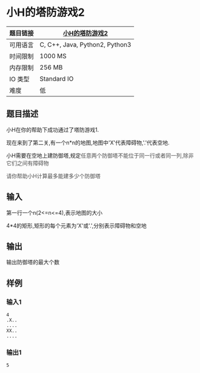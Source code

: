 # 小H的塔防游戏2

| 题目链接 | [小H的塔防游戏2](http://xmuoj.com/problem/HZY017) |
| --- | --- |
| 可用语言 | C, C++, Java, Python2, Python3 |
| 时间限制 | 1000 MS |
| 内存限制 | 256 MB |
| IO 类型 | Standard IO |
| 难度 | 低 |

## 题目描述

<p>小H在你的帮助下成功通过了塔防游戏1.</p><p>现在来到了第二关,有一个n*n的地图,地图中&#039;X&#039;代表障碍物,&#039;.&#039;代表空地.</p><p>小H需要在空地上建防御塔,规定<span style="color: rgb(77, 77, 77);">任意两个防御塔不能位于同一行或者同一列,除非它们之间有障碍物</span></p><p><span style="color: rgb(77, 77, 77);">请你帮助小H计算最多能建多少个防御塔</span></p>

## 输入

<p>第一行一个n(2&lt;=n&lt;=4),表示地图的大小</p><p>4*4的矩形,矩形的每个元素为&#039;X&#039;或&#039;.&#039;,分别表示障碍物和空地</p>

## 输出

<p>输出防御塔的最大个数</p>

## 样例

### 输入1

```
4
.X..
....
XX..
....
```

### 输出1

```
5
```

